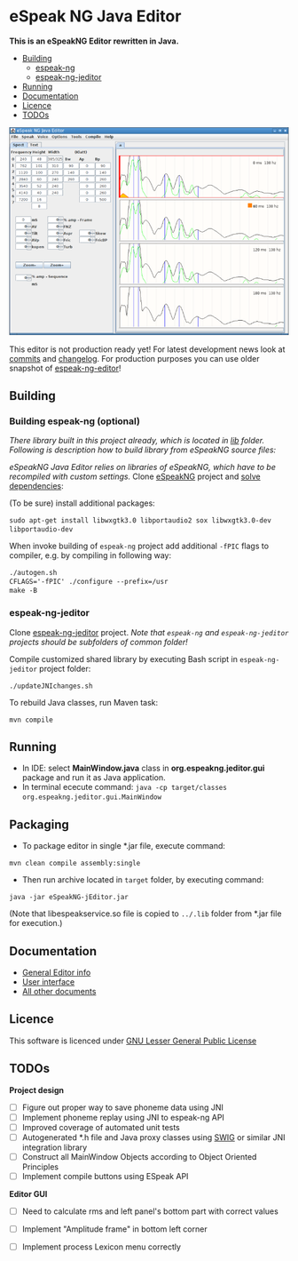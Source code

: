 # eSpeak NG Java Editor
__This is an eSpeakNG Editor rewritten in Java.__

* [Building](#building)
  * [espeak-ng](#espeak-ng)
  * [espeak-ng-jeditor](#espeak-ng-jeditor)
* [Running](#running)
* [Documentation](#documentation)
* [Licence](#licence)
* [TODOs](#todos)

![Screenshot](/docs/images/screenshot.png)

This editor is not production ready yet!
For latest development news look at [commits](https://github.com/valdisvi/espeak-ng-jeditor/commits/master) and [changelog](CHANGELOG.md). 
For production purposes you can use older snapshot of [espeak-ng-editor](https://github.com/valdisvi/espeak-ng-espeakedit)!

## Building

### Building espeak-ng (optional)

_There library built in this project already, which is located in [lib](../../tree/master/lib) folder.
Following is description how to build library from eSpeakNG source files:_

_eSpeakNG Java Editor relies on libraries of eSpeakNG, which have to be recompiled with custom settings._
Clone [eSpeakNG](https://github.com/espeak-ng/espeak-ng/) project and [solve dependencies](https://github.com/espeak-ng/espeak-ng/#dependencies):

(To be sure) install additional packages:

```
sudo apt-get install libwxgtk3.0 libportaudio2 sox libwxgtk3.0-dev libportaudio-dev
```

When invoke building of `espeak-ng` project add additional `-fPIC` flags to compiler, e.g. by compiling in following way:


```
./autogen.sh
CFLAGS='-fPIC' ./configure --prefix=/usr
make -B
```

### espeak-ng-jeditor
Clone [espeak-ng-jeditor](https://github.com/valdisvi/espeak-ng-jeditor) project.
_Note that `espeak-ng` and `espeak-ng-jeditor` projects should be subfolders of common folder!_

Compile customized shared library by executing Bash script in `espeak-ng-jeditor` project folder:

```
./updateJNIchanges.sh
```
To rebuild Java classes, run Maven task:

```
mvn compile
```

## Running
* In IDE: select **MainWindow.java** class in **org.espeakng.jeditor.gui** package and run it as Java application.
* In terminal ececute command: `java -cp target/classes org.espeakng.jeditor.gui.MainWindow`

## Packaging
* To package editor in single *.jar file, execute command:
```
mvn clean compile assembly:single
```
* Then run archive located in `target` folder, by executing command:
```
java -jar eSpeakNG-jEditor.jar
```
(Note that libespeakservice.so file is copied to `../.lib` folder from *.jar file for execution.)

## Documentation

* [General Editor info](docs/editor.md)
* [User interface](docs/editor_if.md)
* [All other documents](docs/)

## Licence

This software is licenced under [GNU Lesser General Public License](https://spdx.org/licenses/LGPL-3.0.html)

## TODOs
**Project design**
- [ ] Figure out proper way to save phoneme data using JNI
- [ ] Implement phoneme replay using JNI to espeak-ng API
- [ ] Improved coverage of automated unit tests
- [ ] Autogenerated *.h file and Java proxy classes using [SWIG](http://www.swig.org/) or similar JNI integration library
- [ ] Construct all MainWindow Objects according to Object Oriented Principles
- [ ] Implement compile buttons using ESpeak API

**Editor GUI**

- [ ] Need to calculate rms and left panel's bottom part with correct values
- [ ] Implement "Amplitude frame" in bottom left corner
- [ ] Implement process Lexicon menu correctly


